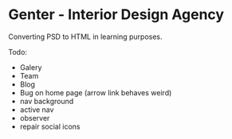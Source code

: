 # Genter - Interior Design Agency

Converting PSD to HTML in learning purposes.

Todo:

- Galery
- Team
- Blog
- Bug on home page (arrow link behaves weird)
- nav background
- active nav
- observer
- repair social icons
